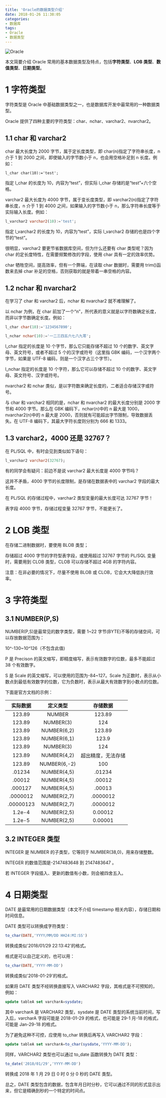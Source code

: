```yaml
---
title: 'Oracle的数据类型介绍'
date: 2018-01-26 11:38:05
categories:
- 数据库
tags:
- Oracle
- 数据类型
---
```


![Oracle](/post-images/oracle-de-shu-ju-lei-xing-jie-shao.jpg)

本文简要介绍 Oracle 常用的基本数据类型及特点，包括**字符类型**、**LOB 类型**、**数值类型**、**日期类型**。

<!-- more -->

# 1 字符类型

字符类型是 Oracle 中基础数据类型之一，也是数据库开发中最常用的一种数据类型。

Oracle 提供了四种主要的字符类型：char、nchar、varchar2、nvarchar2。

## 1.1 char 和 varchar2

char 最大长度为 2000 字节，属于定长度类型，即 char(n)指定了字符串长度，n 介于 1 到 2000 之间，即使输入的字节数小于 n，也会用空格补足到 n 长度。例如：

```
l_char char(10):='test';
```

指定 l_char 的长度为 10，内容为“test”，但实际 l_char 存储的是“test”+六个空格。

varchar2 最大长度为 4000 字节，属于变长度类型，即 varchar2(n)指定了字符串长度，n 介于 1 到 4000 之间，如果输入的字节数小于 n，那么字符串长度等于实际输入长度。例如：

```sql
l_varchar2 varchar2(10):='test';
```

指定 l_varchar2 的长度为 10，内容为“test”，实际 l_varchar2 存储的也是四个字节的“test”。

很明显，varchar2 要更节省数据库空间，但为什么还要有 char 类型呢？因为 char 的定长度特性，在需要频繁修改的字段，使用 char 具有一定的效率优势。

char 牺牲空间，提高效率，但有一个弊端，在读取 char 数据时，需要用 trim()函数来去掉 char 补足的空格，否则获取的就是带着一串空格的内容。

## 1.2 nchar 和 nvarchar2

在学习了 char 和 varchar2 后，nchar 和 nvarchar2 就不难理解了。

以 nchar 为例，在 char 前加了一个“n”，所代表的意义就是以字符数确定长度，而非以字节数确定长度。例如：

```sql
l_char char(10):='1234567890';
```

```sql
l_nchar nchar(10):='一二三四五六七八九零';
```

l_char 指定的长度是 10 个字节，那么它只能存储不超过 10 个的数字、英文字母、英文符号，或者不超过 5 个的汉字或符号（这里指 GBK 编码，一个汉字两个字节，如果是 UTF-8 编码，则是一个汉字占三个字节）。

l_nchar 指定的长度是 10 个字符，那么它可以存储不超过 10 个的数字、英文字母、英文符号、汉字或符号。

nvarchar2 和 nchar 类似，是以字符数来确定长度的，二者适合存储汉字或符号。

与 char 和 varchar2 相同的是，nchar 和 nvarchar2 的最大长度分别是 2000 字节和 4000 字节。那么在 GBK 编码下，nchar(n)中的 n 最大是 1000，nvarchar2(n)中的 n 最大是 2000，否则就有可能超出字节限制，导致数据丢失。在 UTF-8 编码下，其最大字符长度则分别为 666 和 1333。

## 1.3 varchar2，4000 还是 32767？

在 PL/SQL 中，有时会见到类似如下语句：

```sql
l_varchar2 varchar2(32767);
```

有的同学会有疑问：前边不是说 varchar2 最大长度是 4000 字节吗？

这并不矛盾，4000 字节的长度限制，是存储在数据表中的 varchar2 字段的最大长度。

在 PL/SQL 的存储过程中，varchar2 类型变量的最大长度可达 32767 字节！

表字段 4000 字节，存储过程变量 32767 字节，不能更长了。

# 2 LOB 类型

在存储二进制数据时，要使用 BLOB 类型；

存储超过 4000 字节的字符型表字段，或使用超过 32767 字节的 PL/SQL 变量时，需要用到 CLOB 类型，CLOB 可以存储不超过 4GB 的字符内容。

注意：在非必要的情况下，尽量不使用 BLOB 或 CLOB，它会大大降低执行效率。

# 3 字符类型

## 3.1 NUMBER(P,S)

NUMBER(P,S)是最常见的数字类型，需要 1~22 字节(BYTE)不等的存储空间，可以存放数据范围为：

10^-130~10^126（不包含此值)

P 是 Precison 的英文缩写，即精度缩写，表示有效数字的位数，最多不能超过 38 个有效数字。

S 是 Scale 的英文缩写，可以使用的范围为-84~127。Scale 为正数时，表示从小数点到最低有效数字的位数，它为负数时，表示从最大有效数字到小数点的位数。

下面是官方文档的示例：

| 实际数据  |   定义类型   |      存储数据      |
| :-------: | :----------: | :----------------: |
|  123.89   |    NUMBER    |       123.89       |
|  123.89   |  NUMBER(3)   |        124         |
|  123.89   | NUMBER(6,2)  |       123.89       |
|  123.89   | NUMBER(6,1)  |       123.9        |
|  123.89   |  NUMBER(3)   |        124         |
|  123.89   | NUMBER(4,2)  | 超出精度，无法存储 |
|  123.89   | NUMBER(6,-2) |        100         |
|  .01234   | NUMBER(4,5)  |       .01234       |
|  .00012   | NUMBER(4,5)  |       .00012       |
|  .000127  | NUMBER(4,5)  |       .00013       |
| .0000012  | NUMBER(2,7)  |      .0000012      |
| .00000123 | NUMBER(2,7)  |      .0000012      |
|  1.2e-4   | NUMBER(2,5)  |      0.00012       |
|  1.2e-5   | NUMBER(2,5)  |      0.00001       |

## 3.2 INTEGER 类型

INTEGER 是 NUMBER 的子类型，它等同于 NUMBER(38,0)，用来存储整数。

INTEGER 的数值范围是-2147483648 到 2147483647 。

若 INTEGER 字段插入、更新的数值有小数，则会被四舍五入。

# 4 日期类型

DATE 是最常用的日期数据类型（本文不介绍 timestamp 相关内容），存储日期和时间信息。

DATE 类型可以转换成字符类型：

```sql
to_char(DATE,'YYYY/MM/DD HH24:MI:SS')
```

转换成类似'2018/01/29 22:13:42'的格式。

格式是可以自己定义的，也可以用：

```sql
to_char(DATE,'YYYY-MM-DD')
```

转换成类似'2018-01-29'的格式。

如果将 DATE 类型不经转换直接写入 VARCHAR2 字段，其格式是不可预知的，例如：

```sql
update tableA set varcharA=sysdate;
```

其中 varcharA 是 VARCHAR2 类型，sysdate 是 DATE 类型的系统当前时间，写入后，varcharA 字段可能是 2018-01-29 的格式，也可能是 29-1 月-18 的格式，可能是 Jan-29-18 的格式。

为了避免这种不可控，应使用 to_char 转换后再写入 VARCHAR2 字段：

```sql
update tableA set varcharA=to_char(sysdate,'YYYY-MM-DD');
```

同样，VARCHAR2 类型也可以通过 to_date 函数转换为 DATE 类型：

```sql
to_date('2018/01/29','YYYY-MM-DD')
```

转换成 2018 年 1 月 29 日 0 时 0 分 0 秒的 DATE 类型。

总之，DATE 类型包含的数据，包含年月日时分秒，它可以通过不同的形式显示出来，但它是精确到秒的一个特定的时间点。
